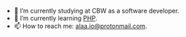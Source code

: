 - 🔭 I’m currently studying at CBW as a software developer.
- 🌱 I’m currently learning [PHP](https://php.net/).
- 📫 How to reach me: [alaa.io@protonmail.com](mailto:alaa.io@protonmail.com?subject=Reach%20From%20Github).

